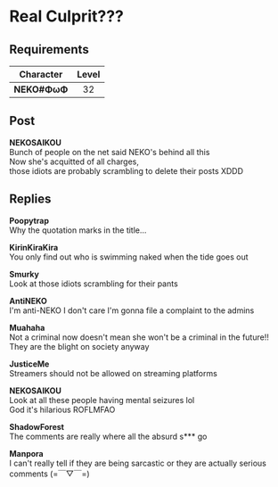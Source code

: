 # Real Culprit???
## Requirements
| Character  |Level|
|------------|:---:|
|**NEKO#ΦωΦ**| 32  |

## Post
**NEKOSAIKOU**<br>
Bunch of people on the net said NEKO's behind all this<br>
Now she's acquitted of all charges,<br>
those idiots are probably scrambling to delete their posts XDDD
## Replies
**Poopytrap**<br>
Why the quotation marks in the title...

**KirinKiraKira**<br>
You only find out who is swimming naked when the tide goes out

**Smurky**<br>
Look at those idiots scrambling for their pants

**AntiNEKO**<br>
I'm anti-NEKO I don't care I'm gonna file a complaint to the admins

**Muahaha**<br>
Not a criminal now doesn't mean she won't be a criminal in the future!!<br>
They are the blight on society anyway

**JusticeMe**<br>
Streamers should not be allowed on streaming platforms

**NEKOSAIKOU**<br>
Look at all these people having mental seizures lol<br>
God it's hilarious ROFLMFAO

**ShadowForest**<br>
The comments are really where all the absurd s\*\*\* go

**Manpora**<br>
I can't really tell if they are being sarcastic or they are actually serious comments (=￣▽￣=)

